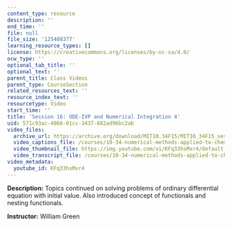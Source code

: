 ```yaml
---
content_type: resource
description: ''
end_time: ''
file: null
file_size: '125408377'
learning_resource_types: []
license: https://creativecommons.org/licenses/by-nc-sa/4.0/
ocw_type: ''
optional_tab_title: ''
optional_text: ''
parent_title: Class Videos
parent_type: CourseSection
related_resources_text: ''
resource_index_text: ''
resourcetype: Video
start_time: ''
title: 'Session 16: ODE-IVP and Numerical Integration 4'
uid: 571c93ac-4866-01cc-3437-682ad96bc2ab
video_files:
  archive_url: https://archive.org/download/MIT10.34F15/MIT10_34F15_ses16_300k.mp4
  video_captions_file: /courses/10-34-numerical-methods-applied-to-chemical-engineering-fall-2015/a7bd07a582b157ecb1c5fb31914e38e2_KFq33hsMxr4.vtt
  video_thumbnail_file: https://img.youtube.com/vi/KFq33hsMxr4/default.jpg
  video_transcript_file: /courses/10-34-numerical-methods-applied-to-chemical-engineering-fall-2015/b2dc3c9bed63c65f0909c7f7c5728349_KFq33hsMxr4.pdf
video_metadata:
  youtube_id: KFq33hsMxr4
---
```


**Description:** Topics continued on solving problems of ordinary differential equation with initial value. Also introduced concept of functionals and nesting functionals.

**Instructor:** William Green

